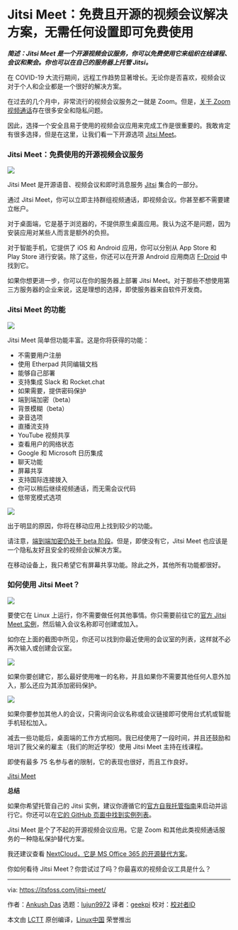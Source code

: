 [#]: collector: (lujun9972)
[#]: translator: (geekpi)
[#]: reviewer: ( )
[#]: publisher: ( )
[#]: url: ( )
[#]: subject: (Jitsi Meet: A Free & Open Source Video Conferencing Solution That is Also Free to Use Without Any Set Up)
[#]: via: (https://itsfoss.com/jitsi-meet/)
[#]: author: (Ankush Das https://itsfoss.com/author/ankush/)

Jitsi Meet：免费且开源的视频会议解决方案，无需任何设置即可免费使用
======

_**简述：Jitsi Meet 是一个开源视频会议服务，你可以免费使用它来组织在线课程、会议和聚会。你也可以在自己的服务器上托管 Jitsi。**_

在 COVID-19 大流行期间，远程工作趋势显著增长。无论你是否喜欢，视频会议对于个人和企业都是一个很好的解决方案。

在过去的几个月中，非常流行的视频会议服务之一就是 Zoom。但是，[关于 Zoom 视频通话][1]存在很多安全和隐私问题。

因此，选择一个安全且易于使用的视频会议应用来完成工作是很重要的。我敢肯定有很多选择，但是在这里，让我们看一下开源选项 [Jitsi Meet][2]。

### Jitsi Meet：免费使用的开源视频会议服务

![][3]

Jitsi Meet 是开源语音、视频会议和即时消息服务 [Jitsi][4] 集合的一部分。

通过 Jitsi Meet，你可以立即主持群组视频通话，即视频会议。你甚至都不需要建立帐户。

对于桌面端，它是基于浏览器的，不提供原生桌面应用。我认为这不是问题，因为安装应用对某些人而言是额外的负担。

对于智能手机，它提供了 iOS 和 Android 应用，你可以分别从 App Store 和 Play Store 进行安装。除了这些，你还可以在开源 Android 应用商店 [F-Droid][5] 中找到它。

如果你想更进一步，你可以在你的服务器上部署 Jitsi Meet。对于那些不想使用第三方服务器的企业来说，这是理想的选择，即使服务器来自软件开发商。

### Jitsi Meet 的功能

![][6]

Jitsi Meet 简单但功能丰富。这是你将获得的功能：

  * 不需要用户注册
  * 使用 Etherpad 共同编辑文档
  * 能够自己部署
  * 支持集成 Slack 和 Rocket.chat
  * 如果需要，提供密码保护
  * 端到端加密（beta）
  * 背景模糊（beta）
  * 录音选项
  * 直播流支持
  * YouTube 视频共享
  * 查看用户的网络状态
  * Google 和 Microsoft 日历集成
  * 聊天功能
  * 屏幕共享
  * 支持国际连接拨入
  * 你可以稍后继续视频通话，而无需会议代码
  * 低带宽模式选项



![][7]

出于明显的原因，你将在移动应用上找到较少的功能。

请注意，[端到端加密仍处于 beta 阶段][8]。但是，即使没有它，Jitsi Meet 也应该是一个隐私友好且安全的视频会议解决方案。

在移动设备上，我只希望它有屏幕共享功能。除此之外，其他所有功能都很好。

### 如何使用 Jitsi Meet？

![][9]

要使它在 Linux 上运行，你不需要做任何其他事情。你只需要前往它的[官方 Jitsi Meet 实例][2]，然后输入会议名称即可创建或加入。

如你在上面的截图中所见，你还可以找到你最近使用的会议室的列表，这样就不必再次输入或创建会议室。

![][10]

如果你要创建它，那么最好使用唯一的名称，并且如果你不需要其他任何人意外加入，那么还应为其添加密码保护。

![][11]

如果你要参加其他人的会议，只需询问会议名称或会议链接即可使用台式机或智能手机轻松加入。

减去一些功能后，桌面端的工作方式相同。我已经使用了一段时间，并且还鼓励和培训了我父亲的雇主（我们的附近学校）使用 Jitsi Meet 主持在线课程。

即使有最多 75 名参与者的限制，它的表现也很好，而且工作良好。

[Jitsi Meet][12]

**总结**

如果你希望托管自己的 Jitsi 实例，建议你遵循它的[官方自我托管指南][13]来启动并运行它。你还可以在[它的 GitHub 页面中找到实例列表][14]。

Jitsi Meet 是个了不起的开源视频会议应用。它是 Zoom 和其他此类视频通话服务的一种隐私保护替代方案。

我还建议查看 [NextCloud，它是 MS Office 365 的开源替代方案][15]。

你如何看待 Jitsi Meet？你尝试过了吗？你最喜欢的视频会议工具是什么？

--------------------------------------------------------------------------------

via: https://itsfoss.com/jitsi-meet/

作者：[Ankush Das][a]
选题：[lujun9972][b]
译者：[geekpi](https://github.com/geekpi)
校对：[校对者ID](https://github.com/校对者ID)

本文由 [LCTT](https://github.com/LCTT/TranslateProject) 原创编译，[Linux中国](https://linux.cn/) 荣誉推出

[a]: https://itsfoss.com/author/ankush/
[b]: https://github.com/lujun9972
[1]: https://www.tomsguide.com/news/zoom-security-privacy-woes
[2]: https://meet.jit.si/
[3]: https://i2.wp.com/itsfoss.com/wp-content/uploads/2020/06/jitsi-meet-screenshot.png?ssl=1
[4]: https://jitsi.org/
[5]: https://f-droid.org/en/packages/org.jitsi.meet/
[6]: https://i2.wp.com/itsfoss.com/wp-content/uploads/2020/06/jitsi-meet-smartphones.jpg?ssl=1
[7]: https://i2.wp.com/itsfoss.com/wp-content/uploads/2020/06/jitsi-options-desktop.png?ssl=1
[8]: https://jitsi.org/blog/e2ee/
[9]: https://i2.wp.com/itsfoss.com/wp-content/uploads/2020/06/jitsi-meet-use.resized.png?ssl=1
[10]: https://i2.wp.com/itsfoss.com/wp-content/uploads/2020/06/jitsi-meet-browser-screenshot.png?ssl=1
[11]: https://i0.wp.com/itsfoss.com/wp-content/uploads/2020/06/jitsi-meet-password.png?ssl=1
[12]: https://meet.jit.si
[13]: https://jitsi.github.io/handbook/docs/devops-guide/devops-guide-quickstart
[14]: https://github.com/jitsi/jitsi-meet/wiki/Jitsi-Meet-Instances
[15]: https://itsfoss.com/nextcloud/
